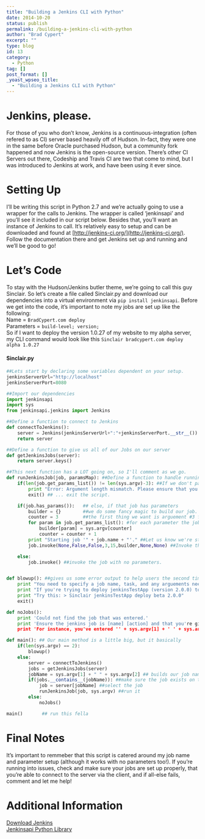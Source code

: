 ```yaml
---
title: "Building a Jenkins CLI with Python"
date: 2014-10-20
status: publish
permalink: /building-a-jenkins-cli-with-python
author: "Brad Cypert"
excerpt: ""
type: blog
id: 13
category:
  - Python
tag: []
post_format: []
_yoast_wpseo_title:
  - "Building a Jenkins CLI with Python"
---
```


# Jenkins, please.

For those of you who don’t know, Jenkins is a continuous-integration (often refered to as CI) server based heavily off of Hudson. In-fact, they were one in the same before Oracle purchased Hudson, but a community fork happened and now Jenkins is the open-source version. There’s other CI Servers out there, Codeship and Travis CI are two that come to mind, but I was introduced to Jenkins at work, and have been using it ever since.

# Setting Up

I’ll be writing this script in Python 2.7 and we’re actually going to use a wrapper for the calls to Jenkins. The wrapper is called ‘jenkinsapi’ and you’ll see it included in our script below. Besides that, you’ll want an instance of Jenkins to call. It’s relatively easy to setup and can be downloaded and found at [http://jenkins-ci.org/](http://jenkins-ci.org/). Follow the documentation there and get Jenkins set up and running and we’ll be good to go!

# Let’s Code

To stay with the Hudson/Jenkins butler theme, we’re going to call this guy Sinclair. So let’s create a file called Sinclair.py and download our dependencies into a virtual environment via `pip install jenkinsapi`. Before we get into the code, it’s important to note my jobs are set up like the following:  
Name = `BradCypert.com deploy`  
Parameters = `build-level; version;`  
So if I want to deploy the version 1.0.27 of my website to my alpha server, my CLI command would look like this `Sinclair bradcypert.com deploy alpha 1.0.27`

#### Sinclair.py

```py
##Lets start by declaring some variables dependent on your setup.
jenkinsServerUrl="http://localhost"
jenkinsServerPort=8080

##Import our dependencies
import jenkinsapi
import sys
from jenkinsapi.jenkins import Jenkins

##Define a function to connect to Jenkins
def connectToJenkins():
    server = Jenkins(jenkinsServerUrl+":"+jenkinsServerPort.__str__())
    return server

##Define a function to give us all of our Jobs on our server
def getJenkinsJobs(server):
    return server.keys()

##This next function has a LOT going on, so I'll comment as we go.
def runJenkinsJob(job, paramsMap): ##Define a function to handle running our job
    if(len(job.get_params_list()) != len(sys.argv)-3): ##If we don't pass in enough arguments...
        print "Error: Argument length mismatch. Please ensure that you're supplying enough arguments for the jenkins job."
        exit() ## ... exit the script.

    if(job.has_params()):   ## else, if that job has parameters
        builder = {}        ##we do some fancy magic to build our job.
        counter = 3         ##the first thing we want is arguement #3 from our command line
        for param in job.get_params_list(): #for each parameter the job has, set the command line arguement equal to it.
            builder[param] = sys.argv[counter]
            counter = counter + 1
        print "Starting job '" + job.name + "'." ##Let us know we're starting our job.
        job.invoke(None,False,False,3,15,builder,None,None) ##Invoke the job from our wrapper library.

    else:
        job.invoke() ##invoke the job with no parameters.


def blowup(): ##gives us some error output to help users the second time around.
    print "You need to specify a job name, task, and any arguements needed."
    print "If you're trying to deploy jenkinsTestApp (version 2.0.0) to beta."
    print "Try this: > Sinclair jenkinsTestApp deploy beta 2.0.0"
    exit()

def noJobs():
    print 'Could not find the job that was entered.'
    print 'Ensure the jenkins job is [name] [action] and that you're giving Sinclair the right parameters!'
    print 'For instance, you've entered '' + sys.argv[1] + ' ' + sys.argv[2] + '' for your name and action.'

def main(): ## Our main method is a little big, but it basically
    if(len(sys.argv) == 2):
        blowup()
    else:
        server = connectToJenkins()
        jobs = getJenkinsJobs(server)
        jobName = sys.argv[1] + " " + sys.argv[2] ## builds our job name out of our first 2 arguments.
        if(jobs.__contains__(jobName)): ##make sure the job exists on the server.
            job = server[jobName] ##select the job
            runJenkinsJob(job, sys.argv) ##run it
        else:
            noJobs()

main()       ## run this fella
```

# Final Notes

It’s important to remmeber that this script is catered around my job name and parameter setup (although it works with no parameters too!). If you’re running into issues, check and make sure your jobs are set up properly, that you’re able to connect to the server via the client, and if all-else fails, comment and let me help!

# Additional Information

[Download Jenkins](http://jenkins-ci.org/)  
[Jenkinsapi Python Library](https://pypi.python.org/pypi/jenkinsapi)
